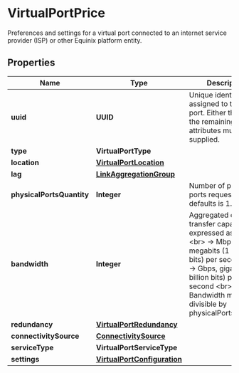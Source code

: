 

# VirtualPortPrice

Preferences and settings for a virtual port connected to an internet service provider (ISP) or other Equinix platform entity.

## Properties

| Name | Type | Description | Notes |
|------------ | ------------- | ------------- | -------------|
|**uuid** | **UUID** | Unique identifier assigned to the virtual port. Either the uuid or the remaining attributes must be supplied. |  [optional] |
|**type** | **VirtualPortType** |  |  [optional] |
|**location** | [**VirtualPortLocation**](VirtualPortLocation.md) |  |  [optional] |
|**lag** | [**LinkAggregationGroup**](LinkAggregationGroup.md) |  |  [optional] |
|**physicalPortsQuantity** | **Integer** | Number of physical ports requested. The defaults is 1. |  [optional] |
|**bandwidth** | **Integer** | Aggregated data transfer capacity,  expressed as follows &lt;br&gt; -&gt; Mbps, megabits (1 million bits) per second &lt;br&gt; -&gt; Gbps, gigabits (1 billion bits) per second &lt;br&gt; Bandwidth must be divisible by physicalPortsQuantity. |  [optional] |
|**redundancy** | [**VirtualPortRedundancy**](VirtualPortRedundancy.md) |  |  [optional] |
|**connectivitySource** | [**ConnectivitySource**](ConnectivitySource.md) |  |  [optional] |
|**serviceType** | **VirtualPortServiceType** |  |  [optional] |
|**settings** | [**VirtualPortConfiguration**](VirtualPortConfiguration.md) |  |  [optional] |



